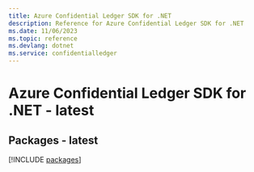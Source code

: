 ```yaml
---
title: Azure Confidential Ledger SDK for .NET
description: Reference for Azure Confidential Ledger SDK for .NET
ms.date: 11/06/2023
ms.topic: reference
ms.devlang: dotnet
ms.service: confidentialledger
---
```

# Azure Confidential Ledger SDK for .NET - latest
## Packages - latest
[!INCLUDE [packages](confidential-ledger-index.md)]